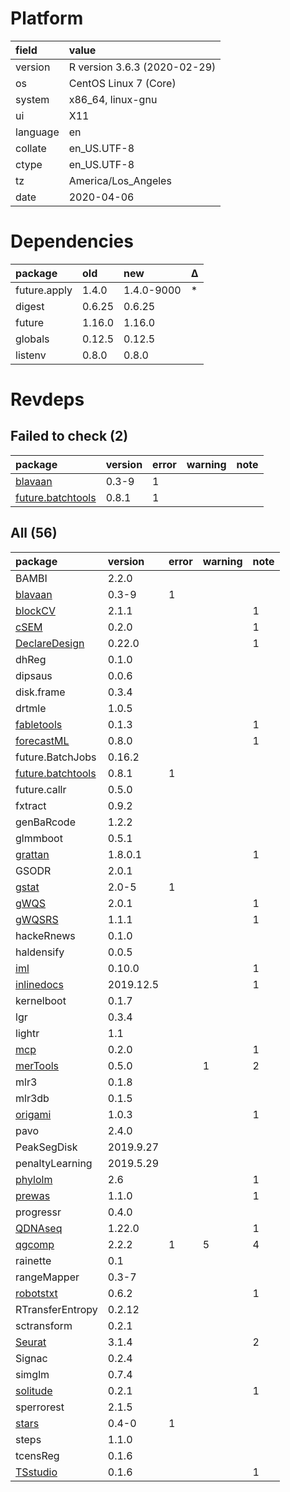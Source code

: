 # Platform

|field    |value                        |
|:--------|:----------------------------|
|version  |R version 3.6.3 (2020-02-29) |
|os       |CentOS Linux 7 (Core)        |
|system   |x86_64, linux-gnu            |
|ui       |X11                          |
|language |en                           |
|collate  |en_US.UTF-8                  |
|ctype    |en_US.UTF-8                  |
|tz       |America/Los_Angeles          |
|date     |2020-04-06                   |

# Dependencies

|package      |old    |new        |Δ  |
|:------------|:------|:----------|:--|
|future.apply |1.4.0  |1.4.0-9000 |*  |
|digest       |0.6.25 |0.6.25     |   |
|future       |1.16.0 |1.16.0     |   |
|globals      |0.12.5 |0.12.5     |   |
|listenv      |0.8.0  |0.8.0      |   |

# Revdeps

## Failed to check (2)

|package                                           |version |error |warning |note |
|:-------------------------------------------------|:-------|:-----|:-------|:----|
|[blavaan](failures.md#blavaan)                    |0.3-9   |1     |        |     |
|[future.batchtools](failures.md#futurebatchtools) |0.8.1   |1     |        |     |

## All (56)

|package                                           |version   |error |warning |note |
|:-------------------------------------------------|:---------|:-----|:-------|:----|
|BAMBI                                             |2.2.0     |      |        |     |
|[blavaan](failures.md#blavaan)                    |0.3-9     |1     |        |     |
|[blockCV](problems.md#blockcv)                    |2.1.1     |      |        |1    |
|[cSEM](problems.md#csem)                          |0.2.0     |      |        |1    |
|[DeclareDesign](problems.md#declaredesign)        |0.22.0    |      |        |1    |
|dhReg                                             |0.1.0     |      |        |     |
|dipsaus                                           |0.0.6     |      |        |     |
|disk.frame                                        |0.3.4     |      |        |     |
|drtmle                                            |1.0.5     |      |        |     |
|[fabletools](problems.md#fabletools)              |0.1.3     |      |        |1    |
|[forecastML](problems.md#forecastml)              |0.8.0     |      |        |1    |
|future.BatchJobs                                  |0.16.2    |      |        |     |
|[future.batchtools](failures.md#futurebatchtools) |0.8.1     |1     |        |     |
|future.callr                                      |0.5.0     |      |        |     |
|fxtract                                           |0.9.2     |      |        |     |
|genBaRcode                                        |1.2.2     |      |        |     |
|glmmboot                                          |0.5.1     |      |        |     |
|[grattan](problems.md#grattan)                    |1.8.0.1   |      |        |1    |
|GSODR                                             |2.0.1     |      |        |     |
|[gstat](problems.md#gstat)                        |2.0-5     |1     |        |     |
|[gWQS](problems.md#gwqs)                          |2.0.1     |      |        |1    |
|[gWQSRS](problems.md#gwqsrs)                      |1.1.1     |      |        |1    |
|hackeRnews                                        |0.1.0     |      |        |     |
|haldensify                                        |0.0.5     |      |        |     |
|[iml](problems.md#iml)                            |0.10.0    |      |        |1    |
|[inlinedocs](problems.md#inlinedocs)              |2019.12.5 |      |        |1    |
|kernelboot                                        |0.1.7     |      |        |     |
|lgr                                               |0.3.4     |      |        |     |
|lightr                                            |1.1       |      |        |     |
|[mcp](problems.md#mcp)                            |0.2.0     |      |        |1    |
|[merTools](problems.md#mertools)                  |0.5.0     |      |1       |2    |
|mlr3                                              |0.1.8     |      |        |     |
|mlr3db                                            |0.1.5     |      |        |     |
|[origami](problems.md#origami)                    |1.0.3     |      |        |1    |
|pavo                                              |2.4.0     |      |        |     |
|PeakSegDisk                                       |2019.9.27 |      |        |     |
|penaltyLearning                                   |2019.5.29 |      |        |     |
|[phylolm](problems.md#phylolm)                    |2.6       |      |        |1    |
|[prewas](problems.md#prewas)                      |1.1.0     |      |        |1    |
|progressr                                         |0.4.0     |      |        |     |
|[QDNAseq](problems.md#qdnaseq)                    |1.22.0    |      |        |1    |
|[qgcomp](problems.md#qgcomp)                      |2.2.2     |1     |5       |4    |
|rainette                                          |0.1       |      |        |     |
|rangeMapper                                       |0.3-7     |      |        |     |
|[robotstxt](problems.md#robotstxt)                |0.6.2     |      |        |1    |
|RTransferEntropy                                  |0.2.12    |      |        |     |
|sctransform                                       |0.2.1     |      |        |     |
|[Seurat](problems.md#seurat)                      |3.1.4     |      |        |2    |
|Signac                                            |0.2.4     |      |        |     |
|simglm                                            |0.7.4     |      |        |     |
|[solitude](problems.md#solitude)                  |0.2.1     |      |        |1    |
|sperrorest                                        |2.1.5     |      |        |     |
|[stars](problems.md#stars)                        |0.4-0     |1     |        |     |
|steps                                             |1.1.0     |      |        |     |
|tcensReg                                          |0.1.6     |      |        |     |
|[TSstudio](problems.md#tsstudio)                  |0.1.6     |      |        |1    |

